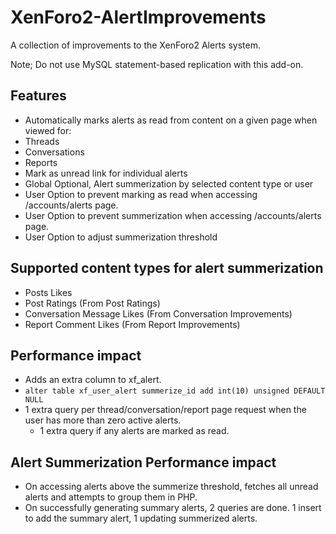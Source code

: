 # XenForo2-AlertImprovements

A collection of improvements to the XenForo2 Alerts system.

Note; Do not use MySQL statement-based replication with this add-on.

## Features
- Automatically marks alerts as read from content on a given page when viewed for:
 - Threads
 - Conversations
 - Reports
- Mark as unread link for individual alerts
- Global Optional, Alert summerization by selected content type or user
- User Option to prevent marking as read when accessing /accounts/alerts page.
- User Option to prevent summerization when accessing /accounts/alerts page.
- User Option to adjust summerization threshold


## Supported content types for alert summerization 

- Posts Likes
- Post Ratings (From Post Ratings)
- Conversation Message Likes (From Conversation Improvements)
- Report Comment Likes (From Report Improvements)

## Performance impact

- Adds an extra column to xf_alert.
 - ``` alter table xf_user_alert summerize_id add int(10) unsigned DEFAULT NULL ```
- 1 extra query per thread/conversation/report page request when the user has more than zero active alerts.
  - 1 extra query if any alerts are marked as read.

## Alert Summerization Performance impact

- On accessing alerts above the summerize threshold, fetches all unread alerts and attempts to group them in PHP. 
- On successfully generating summary alerts, 2 queries are done. 1 insert to add the summary alert, 1 updating summerized alerts.